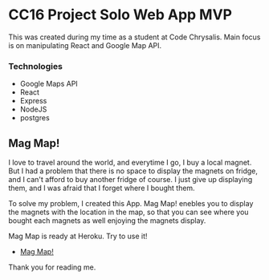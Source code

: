 # CC16 Project Solo Web App MVP

This was created during my time as a student at Code Chrysalis.
Main focus is on manipulating React and Google Map API.

### Technologies

- Google Maps API
- React
- Express
- NodeJS
- postgres

## Mag Map!

I love to travel around the world, and everytime I go, I buy a local magnet.
But I had a problem that there is no space to display the magnets on fridge, and I can't afford to buy another fridge of course.
I just give up displaying them, and I was afraid that I forget where I bought them.

To solve my problem, I created this App.
Mag Map! enebles you to display the magnets with the location in the map, so that you can see where you bought each magnets as well enjoying the magnets display.

Mag Map is ready at Heroku.
Try to use it!

- [Mag Map!](https://magnet-map.herokuapp.com/)

Thank you for reading me.
